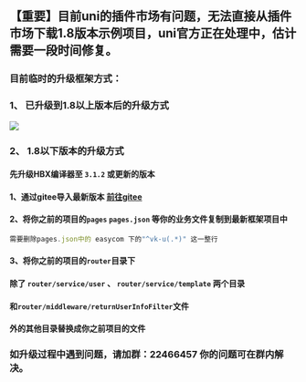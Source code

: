 ## 【重要】目前uni的插件市场有问题，无法直接从插件市场下载1.8版本示例项目，uni官方正在处理中，估计需要一段时间修复。

### 目前临时的升级框架方式：

### 1、 已升级到1.8以上版本后的升级方式

![](https://vkceyugu.cdn.bspapp.com/VKCEYUGU-cf0c5e69-620c-4f3c-84ab-f4619262939f/c72fa719-9444-4874-93a5-7b09d440feee.jpg)

### 2、 1.8以下版本的升级方式

#### 先升级HBX编译器至 `3.1.2` 或更新的版本
#### 1、通过gitee导入最新版本 [前往gitee](https://gitee.com/vk-uni/vk-uni-cloud-router.git)
#### 2、将你之前的项目的`pages` `pages.json` 等你的业务文件复制到最新框架项目中
```js
需要删除pages.json中的 easycom 下的"^vk-u(.*)" 这一整行
```
#### 3、将你之前的项目的`router`目录下
#### 除了 `router/service/user` 、 `router/service/template` 两个目录
#### 和`router/middleware/returnUserInfoFilter`文件
#### 外的其他目录替换成你之前项目的文件

### 如升级过程中遇到问题，请加群：22466457 你的问题可在群内解决。
